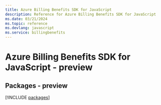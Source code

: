 ```yaml
---
title: Azure Billing Benefits SDK for JavaScript
description: Reference for Azure Billing Benefits SDK for JavaScript
ms.date: 03/21/2024
ms.topic: reference
ms.devlang: javascript
ms.service: billingbenefits
---
```

# Azure Billing Benefits SDK for JavaScript - preview
## Packages - preview
[!INCLUDE [packages](billing-benefits-index.md)]